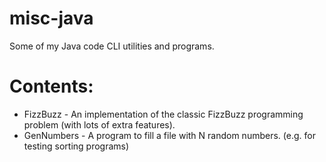 # misc-java
Some of my Java code CLI utilities and programs.

# Contents:
* FizzBuzz - An implementation of the classic FizzBuzz programming problem (with lots of extra features).
* GenNumbers    - A program to fill a file with N random numbers. (e.g. for testing sorting programs)
